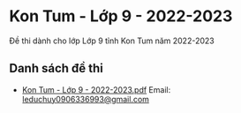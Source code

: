 # Kon Tum - Lớp 9 - 2022-2023

Đề thi dành cho lớp Lớp 9 tỉnh Kon Tum năm 2022-2023

## Danh sách đề thi

- [Kon Tum - Lớp 9 - 2022-2023.pdf](Kon%20Tum%20-%20Lớp%209%20-%202022-2023.pdf)
Email: leduchuy0906336993@gmail.com

